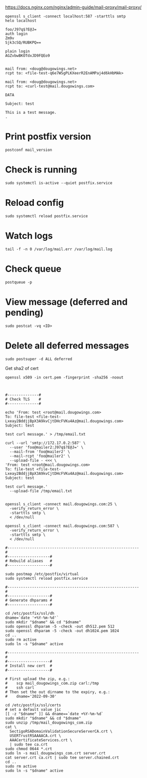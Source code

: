 https://docs.nginx.com/nginx/admin-guide/mail-proxy/mail-proxy/

```
openssl s_client -connect localhost:587 -starttls smtp
helo localhost

foo/J97q$?E@J=
auth login
Zm9v
Sjk3cSQ/RUBKPQ==

plain login
AGZvbwBKOTdxJD9FQEo9


mail from: <doug@dougowings.net>
rcpt to: <file-test-q6e7WSgPLKXeerR2EnAMPaj4d6kHbMAk>

mail from: <doug@dougowings.net>
rcpt to: <curl-test@mail.dougowings.com>

DATA

Subject: test

This is a test message.
.
```

# Print postfix version

`postconf mail_version`

# Check is running

`sudo systemctl is-active --quiet postfix.service`

# Reload config

`sudo systemctl reload postfix.service`

# Watch logs

`tail -f -n 0 /var/log/mail.err /var/log/mail.log`

# Check queue

`postqueue -p`

# View message (deferred and pending)

`sudo postcat -vq <ID>`
    
# Delete all deferred messages

`sudo postsuper -d ALL deferred`


Get sha2 of cert
```
openssl x509 -in cert.pem -fingerprint -sha256 -noout
```

```


#--------------#
# Check TLS    #
#--------------#

echo 'From: test <root@mail.dougowings.com>
To: file-test <file-test-Lxeay2BddjjBpX3A9kvCjtDHcFVKu4Az@mail.dougowings.com>
Subject: test

test curl message.' > /tmp/email.txt

curl --url 'smtp://172.17.0.2:587' \
  --user 'foo@mailer2:J97q$?E@J=' \
  --mail-from 'foo@mailer2' \
  --mail-rcpt 'foo@mailer2' \
  --upload-file - <<< \
'From: test <root@mail.dougowings.com>
To: file-test <file-test-Lxeay2BddjjBpX3A9kvCjtDHcFVKu4Az@mail.dougowings.com>
Subject: test

test curl message.'
  --upload-file /tmp/email.txt


openssl s_client -connect mail.dougowings.com:25 \
  -verify_return_error \
  -starttls smtp \
  < /dev/null

openssl s_client -connect mail.dougowings.com:587 \
  -verify_return_error \
  -starttls smtp \
  < /dev/null

#-----------------------------------------------------------
#
#-------------------#
# Rebuild aliases   #
#-------------------#

sudo postmap /etc/postfix/virtual
sudo systemctl reload postfix.service

#-----------------------------------------------------------
#
#-------------------#
# Generate dhparams #
#-------------------#

cd /etc/postfix/ssl/dh
dname=`date '+%Y-%m-%d'`
sudo mkdir "$dname" && cd "$dname"
sudo openssl dhparam -5 -check -out dh512.pem 512
sudo openssl dhparam -5 -check -out dh1024.pem 1024
cd ..
sudo rm active
sudo ln -s "$dname" active

#-----------------------------------------------------------
#
#-------------------# 
# Install new cert  #
#-------------------#

# First upload the zip, e.g.:
#    scp mail_dougowings_com.zip carl:/tmp
#    ssh carl
# Then set the out dirname to the expiry, e.g.:
#    dname='2022-09-30'

cd /etc/postfix/ssl/certs
# set a default value jic
[[ -z "$dname" ]] && dname==`date +%Y-%m-%d`
sudo mkdir "$dname" && cd "$dname"
sudo unzip /tmp/mail_dougowings_com.zip
cat \
  SectigoRSADomainValidationSecureServerCA.crt \
  USERTrustRSAAAACA.crt \
  AAACertificateServices.crt \
  | sudo tee ca.crt
sudo chmod 0644 *.crt
sudo ln -s mail_dougowings_com.crt server.crt
cat server.crt ca.crt | sudo tee server.chained.crt
cd ..
sudo rm active
sudo ln -s "$dname" active
```
